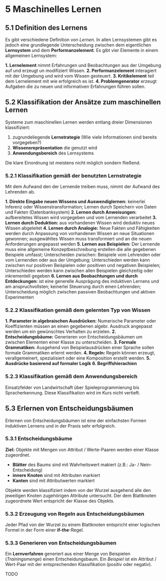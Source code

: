 # 5 Maschinelles Lernen
## 5.1 Definition des Lernens
Es gibt verschiedene Definition von *Lernen*. In allen Lernsystemen gibt es jedoch eine grundlegende Unterscheidung zwischen dem eigentlichen **Lernsystem** und dem **Performanzelement**. Es gibt vier Elemente in einem allgemeinen Lernsystem:

**1. Lernelement** nimmt Erfahrungen und Beobachtungen aus der Umgebung auf und erzeugt un modifiziert Wissen.
**2. Performanzelement** interagiert mit der Umgebung und wird vom Wissen gesteuert.
**3. Kritikelement** teil dem Lernelement mit wie erfolgreich es ist.
**4. Problemgenerator** erzeugt Aufgaben die zu neuen und informativen Erfahrungen führen sollen.

## 5.2 Klassifikation der Ansätze zum maschinellen Lernen
Systeme zum maschinellen Lernen werden entlang dreier Dimensionen klassifiziert:

1. zugrundeliegende **Lernstrategie** (Wie viele Informationen sind bereits vorgegeben?)
2. **Wissensrepräsentation** die genutzt wird
3. **Anwendungsbereich** des Lernsystems

Die klare Einordnung ist meistens nicht möglich sondern fließend.

### 5.2.1 Klassifikation gemäß der benutzten Lernstrategie
Mit dem Aufwand den der Lernende treiben muss, nimmt der Aufwand des Lehrenden ab.

**1. Direkte Eingabe neuen Wissens und Auswendiglernen:** keinerlei Inferenz oder Wissenstransformation; Lernen durch Speichern von Daten und Fakten (Datenbanksystem)
**2. Lernen durch Anweisungen:** aufbereitetes Wissen wird vorgegeben und vom Lernenden verarbeitet
**3. Lernen durch Deduktion:** aus vorhandenen Wissen wird deduktiv neues Wissen abgeleitet
**4. Lernen durch Analogie:** Neue Fakten und Fähigkeiten werden durch Anpassung von vorhandenen Wissen an neue Situationen gewonnen; ausgewähltes Wissen muss transformiert und an die neuen Anforderungen angepasst werden
**5. Lernen aus Beispielen:** Der Lernende muss eine allgemeine Konzeptbeschreibung erstellen die alle gegebenen Beispiele umfasst; Unterscheiden zwischen: Beispiele vom Lehrenden oder vom Lernenden oder aus der Umgebung; Unterschieden werden kann zwischen nur positiven Beispielen oder positiven und negativen Beispielen; Unterschieden werden kann zwischen allen Beispielen gleichzeitig oder inkrementell gegeben
**6. Lernen aus Beobachtungen und durch Entdeckungen:** ist eine generelle Ausprägung des induktiven Lernens und am anspruchvollsten; keinerlei Steuerung durch einen Lehrenden; Unterscheidung möglich zwischen passiven Beobachtungen und aktiven Experimenten

### 5.2.2 Klassifikation gemäß dem gelernten Typ von Wissen

**1. Parameter in algebraischen Ausdrücken:** Numerische Parameter oder Koeffizienten müssen an einen gegebenen algebr. Ausdruck angepasst werden um ein gewünschtes Verhalten zu erzielen.
**2. Entscheidungsbäume:** Generieren von Entscheidungsbäumen um zwischen Elementen einer Klasse zu unterscheiden.
**3. Formale Grammatiken:** Ausgehend von Beispielausdrücken einer Sprache sollen formale Grammatiken erlernt werden.
**4. Regeln:** Regeln können erzeugt, verallgemeinert, spezialisiert oder eine Komposition erstellt werden.
**5. Ausdrücke basierend auf formaler Logik**
**6. Begriffshierachien**

### 5.2.3 Klassifikation gemäß dem Anwendungsbereich
Einsatzfelder von Landwirtschaft über Spieleprogrammierung bis Spracherkennung. Diese Klassifikation wird im Kurs nicht vertieft.

## 5.3 Erlernen von Entscheidungsbäumen
Erlernen von Entscheidungsbäumen ist eine der einfachsten Formen induktiven Lernens und in der Praxis sehr erfolgreich.

### 5.3.1 Entscheidungsbäume
**Ziel:** Objekte mit Mengen von Attribut / Werte-Paaren werden einer Klasse zugeordnet.

- **Blätter** des Baums sind mit Wahrheitswert makiert (z.B.: Ja- / Nein-Entscheidung)
- **innere Knoten** sind mit Attributen markiert
- **Kanten** sind mit Attributwerten markiert

Objekte werden klassifiziert indem von der Wurzel ausgehend alle den jeweiligen Knoten zugehörigen Attribute untersucht. Der dem Blattknoten zugeordnete Wert entspricht der Klasse des Objekts.

### 5.3.2 Erzeugung von Regeln aus Entscheidungsbäumen
Jeder Pfad von der Wurzel zu einem Blattknoten entspricht einer logischen Formel in der Form einer **if-the**-Regel.

### 5.3.3 Generieren von Entscheidungsbäumen
Ein **Lernverfahren** generiert aus einer Menge von Beispielen (*Trainingsmenge*) einen Entscheidungsbaum. Ein *Beispiel* ist ein Attribut / Wert-Paar mit der entsprechenden Klassifikation (positiv oder negativ).

TODO